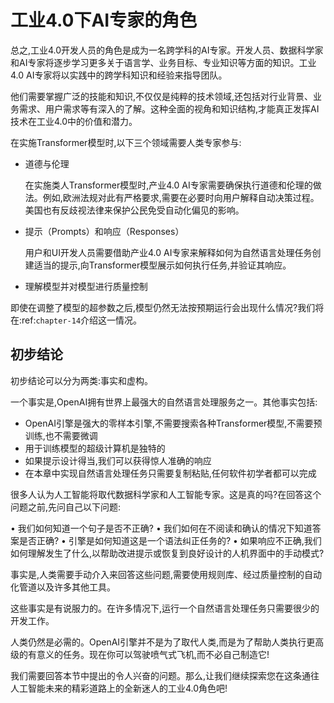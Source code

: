 # 工业4.0下AI专家的角色

总之,工业4.0开发人员的角色是成为一名跨学科的AI专家。开发人员、数据科学家和AI专家将逐步学习更多关于语言学、业务目标、专业知识等方面的知识。工业4.0 AI专家将以实践中的跨学科知识和经验来指导团队。

他们需要掌握广泛的技能和知识,不仅仅是纯粹的技术领域,还包括对行业背景、业务需求、用户需求等有深入的了解。这种全面的视角和知识结构,才能真正发挥AI技术在工业4.0中的价值和潜力。

在实施Transformer模型时,以下三个领域需要人类专家参与:

- 道德与伦理
  
  在实施类人Transformer模型时,产业4.0 AI专家需要确保执行道德和伦理的做法。例如,欧洲法规对此有严格要求,需要在必要时向用户解释自动决策过程。美国也有反歧视法律来保护公民免受自动化偏见的影响。

- 提示（Prompts）和响应（Responses）
  
  用户和UI开发人员需要借助产业4.0 AI专家来解释如何为自然语言处理任务创建适当的提示,向Transformer模型展示如何执行任务,并验证其响应。

- 理解模型并对模型进行质量控制

即使在调整了模型的超参数之后,模型仍然无法按预期运行会出现什么情况?我们将在:ref:`chapter-14`介绍这一情况。

## 初步结论

初步结论可以分为两类:事实和虚构。

一个事实是,OpenAI拥有世界上最强大的自然语言处理服务之一。其他事实包括:

- OpenAI引擎是强大的零样本引擎,不需要搜索各种Transformer模型,不需要预训练,也不需要微调
- 用于训练模型的超级计算机是独特的
- 如果提示设计得当,我们可以获得惊人准确的响应
- 在本章中实现自然语言处理任务只需要复制粘贴,任何软件初学者都可以完成

很多人认为人工智能将取代数据科学家和人工智能专家。这是真的吗?在回答这个问题之前,先问自己以下问题:

• 我们如何知道一个句子是否不正确?
• 我们如何在不阅读和确认的情况下知道答案是否正确?
• 引擎是如何知道这是一个语法纠正任务的?
• 如果响应不正确,我们如何理解发生了什么,以帮助改进提示或恢复到良好设计的人机界面中的手动模式?

事实是,人类需要手动介入来回答这些问题,需要使用规则库、经过质量控制的自动化管道以及许多其他工具。

这些事实是有说服力的。在许多情况下,运行一个自然语言处理任务只需要很少的开发工作。

人类仍然是必需的。OpenAI引擎并不是为了取代人类,而是为了帮助人类执行更高级的有意义的任务。现在你可以驾驶喷气式飞机,而不必自己制造它!

我们需要回答本节中提出的令人兴奋的问题。那么,让我们继续探索您在这条通往人工智能未来的精彩道路上的全新迷人的工业4.0角色吧!
